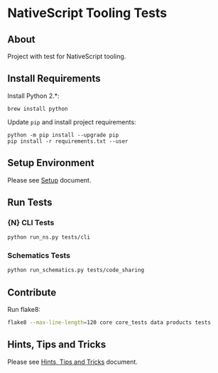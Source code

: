 # NativeScript Tooling Tests

## About

Project with test for NativeScript tooling.

## Install Requirements

Install Python 2.*:
```
brew install python
```

Update `pip` and install project requirements:
```
python -m pip install --upgrade pip
pip install -r requirements.txt --user
```

## Setup Environment

Please see [Setup](SETUP.md) document. 
   
## Run Tests

### {N} CLI Tests

```bash
python run_ns.py tests/cli
```
### Schematics Tests

```bash
python run_schematics.py tests/code_sharing
```

## Contribute

Run flake8:
```bash
flake8 --max-line-length=120 core core_tests data products tests
```
## Hints, Tips and Tricks

Please see [Hints, Tips and Tricks](HINTS.md) document.
